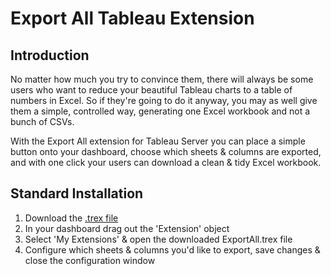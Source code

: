 # Export All Tableau Extension

## Introduction
No matter how much you try to convince them, there will always be some users who want to reduce your beautiful Tableau charts to a table of numbers in Excel. So if they're going to do it anyway, you may as well give them a simple, controlled way, generating one Excel workbook and not a bunch of CSVs.

With the Export All extension for Tableau Server you can place a simple button onto your dashboard, choose which sheets & columns are exported, and with one click your users can download a clean & tidy Excel workbook.

## Standard Installation
1. Download the [.trex file](https://exportallextension.theinformationlab.io/download)
2. In your dashboard drag out the 'Extension' object
3. Select 'My Extensions' & open the downloaded ExportAll.trex file
4. Configure which sheets & columns you'd like to export, save changes & close the configuration window
